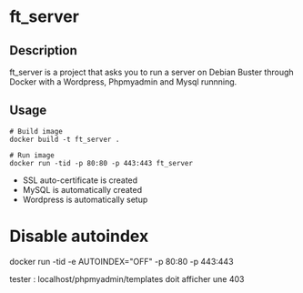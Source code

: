 # ft_server

## Description

ft_server is a project that asks you to run a server on Debian Buster through Docker with a Wordpress, Phpmyadmin and Mysql runnning.

## Usage

```shell
# Build image
docker build -t ft_server .

# Run image
docker run -tid -p 80:80 -p 443:443 ft_server
```
* SSL auto-certificate is created
* MySQL is automatically created
* Wordpress is automatically setup

# Disable autoindex
docker run -tid -e AUTOINDEX="OFF" -p 80:80 -p 443:443

tester : localhost/phpmyadmin/templates doit afficher une 403


